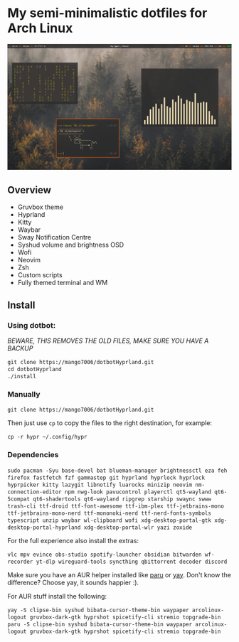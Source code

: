 # My semi-minimalistic dotfiles for Arch Linux

![Screenshot1](assets/2025-06-16-221406_hyprshot.png)

## Overview
- Gruvbox theme
- Hyprland
- Kitty
- Waybar
- Sway Notification Centre
- Syshud volume and brightness OSD
- Wofi
- Neovim
- Zsh
- Custom scripts
- Fully themed terminal and WM

## Install
### Using dotbot:
*BEWARE, THIS REMOVES THE OLD FILES, MAKE SURE YOU HAVE A BACKUP*
```shell
git clone https://mango7006/dotbotHyprland.git
cd dotbotHyprland
./install
```
### Manually
```shell
git clone https://mango7006/dotbotHyprland.git
```
Then just use `cp` to copy the files to the right destination, for example:
```shell
cp -r hypr ~/.config/hypr
```
### Dependencies
```shell
sudo pacman -Syu base-devel bat blueman-manager brightnessctl eza feh firefox fastfetch fzf gammastep git hyprland hyprlock hyprlock hyprpicker kitty lazygit libnotify luarocks minizip neovim nm-connection-editor npm nwg-look pavucontrol playerctl qt5-wayland qt6-5compat qt6-shadertools qt6-wayland ripgrep starship swaync swww trash-cli ttf-droid ttf-font-awesome ttf-ibm-plex ttf-jetbrains-mono ttf-jetbrains-mono-nerd ttf-mononoki-nerd ttf-nerd-fonts-symbols typescript unzip waybar wl-clipboard wofi xdg-desktop-portal-gtk xdg-desktop-portal-hyprland xdg-desktop-portal-wlr yazi zoxide
```

For the full experience also install the extras:
```shell 
vlc mpv evince obs-studio spotify-launcher obsidian bitwarden wf-recorder yt-dlp wireguard-tools syncthing qbittorrent decoder discord
```

Make sure you have an AUR helper installed like [paru](https://github.com/Morganamilo/paru?tab=readme-ov-file#installation) or [yay](https://github.com/Jguer/yay?tab=readme-ov-file#installation). Don't know the difference? Choose yay, it sounds happier :).

For AUR stuff install the following:
```shell
yay -S clipse-bin syshud bibata-cursor-theme-bin waypaper arcolinux-logout gruvbox-dark-gtk hyprshot spicetify-cli stremio topgrade-bin
paru -S clipse-bin syshud bibata-cursor-theme-bin waypaper arcolinux-logout gruvbox-dark-gtk hyprshot spicetify-cli stremio topgrade-bin
```
